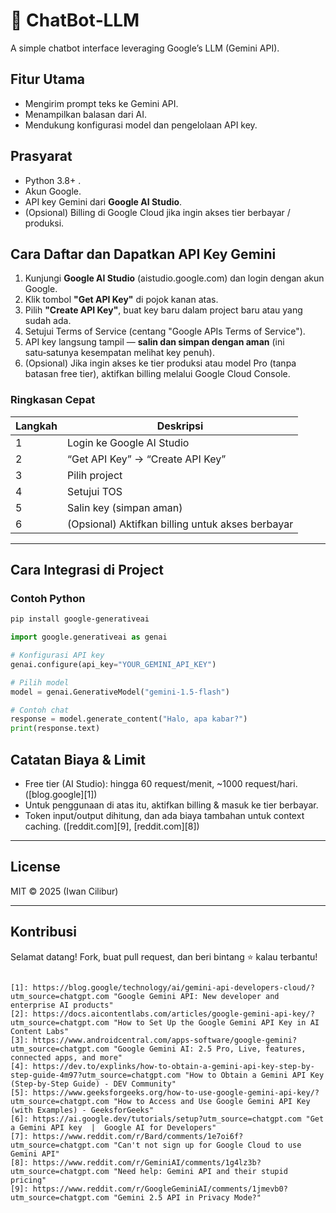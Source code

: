 # 🤖 ChatBot‑LLM

A simple chatbot interface leveraging Google’s LLM (Gemini API).

## Fitur Utama

- Mengirim prompt teks ke Gemini API.
- Menampilkan balasan dari AI.
- Mendukung konfigurasi model dan pengelolaan API key.

## Prasyarat

- Python 3.8+ .
- Akun Google.
- API key Gemini dari **Google AI Studio**.
- (Opsional) Billing di Google Cloud jika ingin akses tier berbayar / produksi.

## Cara Daftar dan Dapatkan API Key Gemini

1. Kunjungi **Google AI Studio** (aistudio.google.com) dan login dengan akun Google. 
2. Klik tombol **"Get API Key"** di pojok kanan atas. 
3. Pilih **"Create API Key"**, buat key baru dalam project baru atau yang sudah ada. 
4. Setujui Terms of Service (centang "Google APIs Terms of Service"). 
5. API key langsung tampil — **salin dan simpan dengan aman** (ini satu‑satunya kesempatan melihat key penuh). 
6. (Opsional) Jika ingin akses ke tier produksi atau model Pro (tanpa batasan free tier), aktifkan billing melalui Google Cloud Console. 

### Ringkasan Cepat

| Langkah | Deskripsi |
|--------|-----------|
| 1 | Login ke Google AI Studio |
| 2 | “Get API Key” → “Create API Key” |
| 3 | Pilih project |
| 4 | Setujui TOS |
| 5 | Salin key (simpan aman) |
| 6 | (Opsional) Aktifkan billing untuk akses berbayar |

---

## Cara Integrasi di Project

### Contoh Python

```bash
pip install google-generativeai
````

```python
import google.generativeai as genai

# Konfigurasi API key
genai.configure(api_key="YOUR_GEMINI_API_KEY")

# Pilih model
model = genai.GenerativeModel("gemini-1.5-flash")

# Contoh chat
response = model.generate_content("Halo, apa kabar?")
print(response.text)
```

## Catatan Biaya & Limit

* Free tier (AI Studio): hingga 60 request/menit, \~1000 request/hari. ([blog.google][1])
* Untuk penggunaan di atas itu, aktifkan billing & masuk ke tier berbayar.
* Token input/output dihitung, dan ada biaya tambahan untuk context caching. ([reddit.com][9], [reddit.com][8])

---

## License

MIT © 2025 (Iwan Cilibur)

---

## Kontribusi

Selamat datang! Fork, buat pull request, dan beri bintang ⭐ kalau terbantu!

```

[1]: https://blog.google/technology/ai/gemini-api-developers-cloud/?utm_source=chatgpt.com "Google Gemini API: New developer and enterprise AI products"
[2]: https://docs.aicontentlabs.com/articles/google-gemini-api-key/?utm_source=chatgpt.com "How to Set Up the Google Gemini API Key in AI Content Labs"
[3]: https://www.androidcentral.com/apps-software/google-gemini?utm_source=chatgpt.com "Google Gemini AI: 2.5 Pro, Live, features, connected apps, and more"
[4]: https://dev.to/explinks/how-to-obtain-a-gemini-api-key-step-by-step-guide-4m97?utm_source=chatgpt.com "How to Obtain a Gemini API Key (Step-by-Step Guide) - DEV Community"
[5]: https://www.geeksforgeeks.org/how-to-use-google-gemini-api-key/?utm_source=chatgpt.com "How to Access and Use Google Gemini API Key (with Examples) - GeeksforGeeks"
[6]: https://ai.google.dev/tutorials/setup?utm_source=chatgpt.com "Get a Gemini API key  |  Google AI for Developers"
[7]: https://www.reddit.com/r/Bard/comments/1e7oi6f?utm_source=chatgpt.com "Can't not sign up for Google Cloud to use Gemini API"
[8]: https://www.reddit.com/r/GeminiAI/comments/1g4lz3b?utm_source=chatgpt.com "Need help: Gemini API and their stupid pricing"
[9]: https://www.reddit.com/r/GoogleGeminiAI/comments/1jmevb0?utm_source=chatgpt.com "Gemini 2.5 API in Privacy Mode?"
